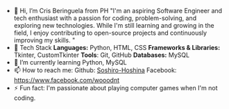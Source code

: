 - 👋 Hi, I’m Cris Beringuela from PH
   "I'm an aspiring Software Engineer and tech enthusiast with a passion for coding, problem-solving, and exploring new technologies. While I'm still learning and growing in the field, I enjoy contributing to open-source projects and continuously improving my skills. " 
- 🔧 Tech Stack
  **Languages:** Python, HTML, CSS
  **Frameworks & Libraries:** Tkinter, CustomTkinter
  **Tools**: Git, GitHub
  **Databases:** MySQL
- 🌱 I’m currently learning Python, MySQL
- 📫 How to reach me:
    Github: [Soshiro-Hoshina](https://github.com/Soshiro-Hoshina)
    Facebook: https://www.facebook.com/wooodnt
- ⚡ Fun fact:
 I'm passionate about playing computer games when I'm not coding.

<!---
Soshiro-Hoshina/Soshiro-Hoshina is a ✨ special ✨ repository because its `README.md` (this file) appears on your GitHub profile.
You can click the Preview link to take a look at your changes.
--->
